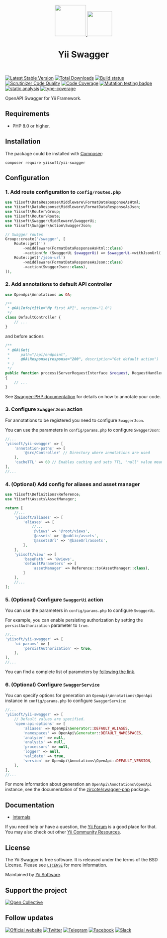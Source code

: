 <p align="center">
    <a href="https://github.com/yiisoft" target="_blank">
        <img src="https://github.com/yiisoft.png" height="100px">
    </a>
    <a href="https://github.com/yiisoft" target="_blank">
        <img src="https://static1.smartbear.co/swagger/media/assets/images/swagger_logo.svg" height="80px">
    </a>
    <h1 align="center">Yii Swagger</h1>
    <br>
</p>

[![Latest Stable Version](https://poser.pugx.org/yiisoft/yii-swagger/v/stable.png)](https://packagist.org/packages/yiisoft/yii-swagger)
[![Total Downloads](https://poser.pugx.org/yiisoft/yii-swagger/downloads.png)](https://packagist.org/packages/yiisoft/yii-swagger)
[![Build status](https://github.com/yiisoft/yii-swagger/workflows/build/badge.svg)](https://github.com/yiisoft/yii-swagger/actions?query=workflow%3Abuild)
[![Scrutinizer Code Quality](https://scrutinizer-ci.com/g/yiisoft/yii-swagger/badges/quality-score.png?b=master)](https://scrutinizer-ci.com/g/yiisoft/yii-swagger/?branch=master)
[![Code Coverage](https://scrutinizer-ci.com/g/yiisoft/yii-swagger/badges/coverage.png?b=master)](https://scrutinizer-ci.com/g/yiisoft/yii-swagger/?branch=master)
[![Mutation testing badge](https://img.shields.io/endpoint?style=flat&url=https%3A%2F%2Fbadge-api.stryker-mutator.io%2Fgithub.com%2Fyiisoft%2Fyii-swagger%2Fmaster)](https://dashboard.stryker-mutator.io/reports/github.com/yiisoft/yii-swagger/master)
[![static analysis](https://github.com/yiisoft/yii-swagger/workflows/static%20analysis/badge.svg)](https://github.com/yiisoft/yii-swagger/actions?query=workflow%3A%22static+analysis%22)
[![type-coverage](https://shepherd.dev/github/yiisoft/yii-swagger/coverage.svg)](https://shepherd.dev/github/yiisoft/yii-swagger)

OpenAPI Swagger for Yii Framework.

## Requirements

- PHP 8.0 or higher.

## Installation

The package could be installed with [Composer](https://getcomposer.org):

```shell
composer require yiisoft/yii-swagger
```

## Configuration

### 1. Add route configuration to `config/routes.php`

```php
use Yiisoft\DataResponse\Middleware\FormatDataResponseAsHtml;
use Yiisoft\DataResponse\Middleware\FormatDataResponseAsJson;
use Yiisoft\Router\Group;
use Yiisoft\Router\Route;
use Yiisoft\Swagger\Middleware\SwaggerUi;
use Yiisoft\Swagger\Action\SwaggerJson;

// Swagger routes
Group::create('/swagger', [
    Route::get('')
        ->middleware(FormatDataResponseAsHtml::class)
        ->action(fn (SwaggerUi $swaggerUi) => $swaggerUi->withJsonUrl('/swagger/json-url')),
    Route::get('/json-url')
        ->middleware(FormatDataResponseAsJson::class)
        ->action(SwaggerJson::class),
]),
```

### 2. Add annotations to default API controller

```php
use OpenApi\Annotations as OA;

/**
 * @OA\Info(title="My first API", version="1.0")
 */
class DefaultController {
    // ...
}
```

and before actions

```php
/**
 * @OA\Get(
 *     path="/api/endpoint",
 *     @OA\Response(response="200", description="Get default action")
 * )
 */
public function process(ServerRequestInterface $request, RequestHandlerInterface $handler): ResponseInterface
{
    // ...
}
```

See [Swagger-PHP documentation](https://zircote.github.io/swagger-php/guide/annotations.html) for details
on how to annotate your code.

### 3. Configure `SwaggerJson` action

For annotations to be registered you need to configure `SwaggerJson`.

You can use the parameters in `config/params.php` to configure `SwaggerJson`:

```php
//...
'yiisoft/yii-swagger' => [
    'annotation-paths' => [
        '@src/Controller' // Directory where annotations are used
    ],
    'cacheTTL' => 60 // Enables caching and sets TTL, "null" value means infinite cache TTL.
],
//...
```

### 4. (Optional) Add config for aliases and asset manager

```php
use Yiisoft\Definitions\Reference;
use Yiisoft\Assets\AssetManager;

return [
    //...
    'yiisoft/aliases' => [
        'aliases' => [
            //...
            '@views' => '@root/views',
            '@assets' => '@public/assets',
            '@assetsUrl' => '@baseUrl/assets',
        ],
    ],
    'yiisoft/view' => [
        'basePath' => '@views',
        'defaultParameters' => [
            'assetManager' => Reference::to(AssetManager::class),
        ]
    ],
    //...
];
```

### 5. (Optional) Configure `SwaggerUi` action

You can use the parameters in `config/params.php` to configure `SwaggerUi`.

For example, you can enable persisting authorization by setting the `persistAuthorization` parameter to `true`.

```php
//...
'yiisoft/yii-swagger' => [
    'ui-params' => [
        'persistAuthorization' => true,
    ],
],
//...
```

You can find a complete list of parameters by [following the link](https://swagger.io/docs/open-source-tools/swagger-ui/usage/configuration/).

### 6. (Optional) Configure `SwaggerService`

You can specify options for generation an `OpenApi\Annotations\OpenApi`
instance in `config/params.php` to configure `SwaggerService`:

```php
//...
'yiisoft/yii-swagger' => [
    // Default values are specified.
    'open-api-options' => [
        'aliases' => OpenApi\Generator::DEFAULT_ALIASES,
        'namespaces' => OpenApi\Generator::DEFAULT_NAMESPACES,
        'analyser' => null,
        'analysis' => null,
        'processors' => null,
        'logger' => null,
        'validate' => true,
        'version' => OpenApi\Annotations\OpenApi::DEFAULT_VERSION,
    ],
],
//...
```

For more information about generation an `OpenApi\Annotations\OpenApi` instance, see the
documentation of the [zircote/swagger-php](https://github.com/zircote/swagger-php) package.

## Documentation

- [Internals](docs/internals.md)

If you need help or have a question, the [Yii Forum](https://forum.yiiframework.com/c/yii-3-0/63) is a good place for that.
You may also check out other [Yii Community Resources](https://www.yiiframework.com/community).

## License

The Yii Swagger is free software. It is released under the terms of the BSD License.
Please see [`LICENSE`](./LICENSE.md) for more information.

Maintained by [Yii Software](https://www.yiiframework.com/).

## Support the project

[![Open Collective](https://img.shields.io/badge/Open%20Collective-sponsor-7eadf1?logo=open%20collective&logoColor=7eadf1&labelColor=555555)](https://opencollective.com/yiisoft)

## Follow updates

[![Official website](https://img.shields.io/badge/Powered_by-Yii_Framework-green.svg?style=flat)](https://www.yiiframework.com/)
[![Twitter](https://img.shields.io/badge/twitter-follow-1DA1F2?logo=twitter&logoColor=1DA1F2&labelColor=555555?style=flat)](https://twitter.com/yiiframework)
[![Telegram](https://img.shields.io/badge/telegram-join-1DA1F2?style=flat&logo=telegram)](https://t.me/yii3en)
[![Facebook](https://img.shields.io/badge/facebook-join-1DA1F2?style=flat&logo=facebook&logoColor=ffffff)](https://www.facebook.com/groups/yiitalk)
[![Slack](https://img.shields.io/badge/slack-join-1DA1F2?style=flat&logo=slack)](https://yiiframework.com/go/slack)
